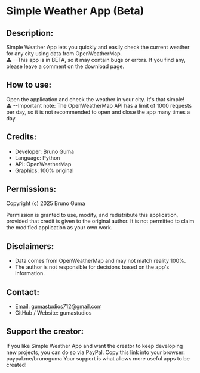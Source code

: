 Simple Weather App (Beta)
=========================

Description:
------------
Simple Weather App lets you quickly and easily check the current weather for any city using data from OpenWeatherMap.  
⚠️ --This app is in BETA, so it may contain bugs or errors. If you find any, please leave a comment on the download page.

How to use:
-----------
Open the application and check the weather in your city. It's that simple!  
⚠️ --Important note: The OpenWeatherMap API has a limit of 1000 requests per day, so it is not recommended to open and close the app many times a day.

Credits:
--------
- Developer: Bruno Guma
- Language: Python
- API: OpenWeatherMap
- Graphics: 100% original

Permissions:
------------
Copyright (c) 2025 Bruno Guma

Permission is granted to use, modify, and redistribute this application, 
provided that credit is given to the original author. 
It is not permitted to claim the modified application as your own work.


Disclaimers:
------------
- Data comes from OpenWeatherMap and may not match reality 100%.
- The author is not responsible for decisions based on the app's information.

Contact:
--------
- Email: gumastudios712@gmail.com
- GitHub / Website: gumastudios

Support the creator:
--------------------
If you like Simple Weather App and want the creator to keep developing new projects, you can do so via PayPal.
Copy this link into your browser: paypal.me/brunoguma
Your support is what allows more useful apps to be created!

